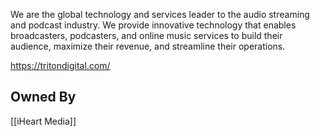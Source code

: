 We are the global technology and services leader to the audio streaming and podcast industry. We provide innovative technology that enables broadcasters, podcasters, and online music services to build their audience, maximize their revenue, and streamline their operations.

https://tritondigital.com/

## Owned By
[[iHeart Media]]
